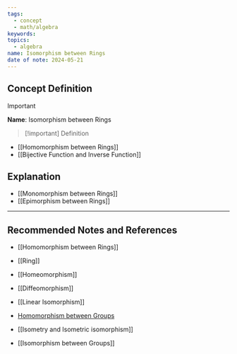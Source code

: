 ```yaml
---
tags:
  - concept
  - math/algebra
keywords: 
topics:
  - algebra
name: Isomorphism between Rings
date of note: 2024-05-21
---
```


## Concept Definition

>[!important]
>**Name**: Isomorphism between Rings

>[!important] Definition
>



- [[Homomorphism between Rings]]
- [[Bijective Function and Inverse Function]]


## Explanation


- [[Monomorphism between Rings]]
- [[Epimorphism between Rings]]



-----------
##  Recommended Notes and References

- [[Homomorphism between Rings]]
- [[Ring]]

- [[Homeomorphism]]
- [[Diffeomorphism]]
- [[Linear Isomorphism]]
- [Homomorphism between Groups](app://obsidian.md/Homomorphism%20between%20Groups)
- [[Isometry and Isometric isomorphism]]
- [[Isomorphism between Groups]]
